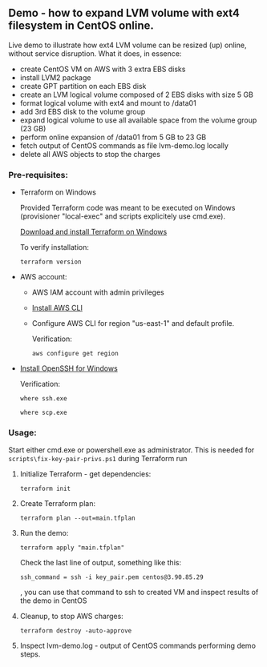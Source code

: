 ## Demo - how to expand LVM volume with ext4 filesystem in CentOS online.

Live demo to illustrate how ext4 LVM volume can be resized (up) online, without service disruption. What it does, in essence:
- create CentOS VM on AWS with 3 extra EBS disks
- install LVM2 package
- create GPT partition on each EBS disk
- create an LVM logical volume composed of 2 EBS disks with size 5 GB
- format logical volume with ext4 and mount to /data01
- add 3rd EBS disk to the volume group
- expand logical volume to use all available space from the volume group (23 GB)
- perform online expansion of /data01 from 5 GB to 23 GB
- fetch output of CentOS commands as file lvm-demo.log locally
- delete all AWS objects to stop the charges

### Pre-requisites:

* Terraform on Windows

  Provided Terraform code was meant to be executed on Windows (provisioner "local-exec" and scripts explicitely use cmd.exe).
  
  [Download and install Terraform on Windows](https://www.terraform.io/downloads.html)
  
  To verify installation:
  ```
  terraform version
  ```
* AWS account:
  - AWS IAM account with admin privileges
  - [Install AWS CLI](https://docs.aws.amazon.com/cli/latest/userguide/install-cliv2-windows.html)
  - Configure AWS CLI for region "us-east-1" and default profile.
  
    Verification:
    ```
    aws configure get region
    ```
* [Install OpenSSH for Windows](https://docs.microsoft.com/en-us/windows-server/administration/openssh/openssh_install_firstuse)

  Verification:
  ```
  where ssh.exe
  
  where scp.exe
  ```

### Usage:

Start either cmd.exe or powershell.exe as administrator. This is needed for `scripts\fix-key-pair-privs.ps1` during Terraform run

1. Initialize Terraform - get dependencies:
   ```
   terraform init
   ```

2. Create Terraform plan:
   ```
   terraform plan --out=main.tfplan
   ```

3. Run the demo:
   ```
   terraform apply "main.tfplan"
   ```
   Check the last line of output, something like this:
   ```
   ssh_command = ssh -i key_pair.pem centos@3.90.85.29
   ```
   , you can use that command to ssh to created VM and inspect results of the demo in CentOS
   
4. Cleanup, to stop AWS charges:
   ```
   terraform destroy -auto-approve
   ```

5. Inspect lvm-demo.log - output of CentOS commands performing demo steps.
